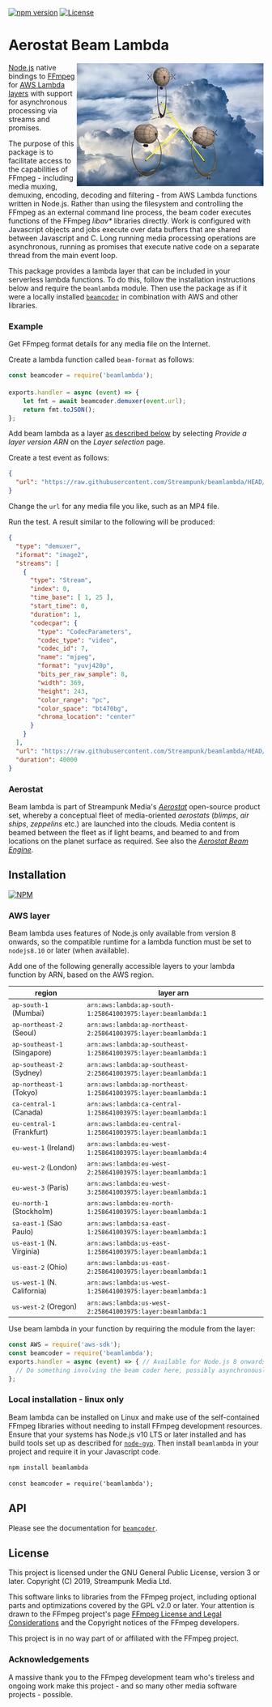 [![npm version](https://badge.fury.io/js/beamlambda.svg)](https://badge.fury.io/js/beamlambda)
[![License](https://img.shields.io/badge/License-GPL%203.0%20or%20later-blue.svg)](https://opensource.org/licenses/GPL-3.0)
# Aerostat Beam Lambda

<img align="right" src="images/beamlambda_small.jpg">[Node.js](https://nodejs.org/) native bindings to [FFmpeg](https://www.ffmpeg.org/) for [AWS Lambda](https://aws.amazon.com/lambda/) [layers](https://docs.aws.amazon.com/lambda/latest/dg/configuration-layers.html) with support for asynchronous processing via streams and promises.

The purpose of this package is to facilitate access to the capabilities of FFmpeg - including media muxing, demuxing, encoding, decoding and filtering - from AWS Lambda functions written in Node.js. Rather than using the filesystem and controlling the FFmpeg as an external command line process, the beam coder executes functions of the FFmpeg _libav*_ libraries directly. Work is configured with Javascript objects and jobs execute over data buffers that are shared between Javascript and C. Long running media processing operations are asynchronous, running as promises that execute native code on a separate thread from the main event loop.

This package provides a lambda layer that can be included in your serverless lambda functions. To do this, follow the installation instructions below and require the `beamlambda` module. Then use the package as if it were a locally installed [`beamcoder`](https://www.npmjs.com/package/beamcoder) in combination with AWS and other libraries.

### Example

Get FFmpeg format details for any media file on the Internet.

Create a lambda function called `beam-format` as follows:

```javascript
const beamcoder = require('beamlambda');

exports.handler = async (event) => {
    let fmt = await beamcoder.demuxer(event.url);
    return fmt.toJSON();
};
```

Add beam lambda as a layer [as described below](#aws-layer) by selecting _Provide a layer version ARN_ on the _Layer selection_ page.

Create a test event as follows:

```JSON
{
  "url": "https://raw.githubusercontent.com/Streampunk/beamlambda/HEAD/images/beamlambda_small.jpg"
}
```

Change the `url` for any media file you like, such as an MP4 file.

Run the test. A result similar to the following will be produced:

```JSON
{
  "type": "demuxer",
  "iformat": "image2",
  "streams": [
    {
      "type": "Stream",
      "index": 0,
      "time_base": [ 1, 25 ],
      "start_time": 0,
      "duration": 1,
      "codecpar": {
        "type": "CodecParameters",
        "codec_type": "video",
        "codec_id": 7,
        "name": "mjpeg",
        "format": "yuvj420p",
        "bits_per_raw_sample": 8,
        "width": 369,
        "height": 243,
        "color_range": "pc",
        "color_space": "bt470bg",
        "chroma_location": "center"
      }
    }
  ],
  "url": "https://raw.githubusercontent.com/Streampunk/beamlambda/HEAD/images/beamlambda_small.jpg",
  "duration": 40000
}
```

### Aerostat

Beam lambda is part of Streampunk Media's [_Aerostat_](https://en.wikipedia.org/wiki/Aerostat) open-source product set, whereby a conceptual fleet of media-oriented _aerostats_ (_blimps_, _air ships_, _zeppelins_ etc.) are launched into the clouds. Media content is beamed between the fleet as if light beams, and beamed to and from locations on the planet surface as required. See also the [_Aerostat Beam Engine_](https://www.npmjs.com/package/beamengine).

## Installation

[![NPM](https://nodei.co/npm/beamlambda.png?downloads=true)](https://www.npmjs.com/package/beamlambda)

### AWS layer

Beam lambda uses features of Node.js only available from version 8 onwards, so the compatible runtime for a lambda function must be set to `nodejs8.10` or later (when available).

Add one of the following generally accessible layers to your lambda function by ARN, based on the AWS region.

| region                       | layer arn                                                       |
| ---------------------------- | --------------------------------------------------------------- |
| `ap-south-1` (Mumbai)        | `arn:aws:lambda:ap-south-1:258641003975:layer:beamlambda:1`     |
| `ap-northeast-2` (Seoul)     | `arn:aws:lambda:ap-northeast-2:258641003975:layer:beamlambda:1` |
| `ap-southeast-1` (Singapore) | `arn:aws:lambda:ap-southeast-1:258641003975:layer:beamlambda:1` |
| `ap-southeast-2` (Sydney)    | `arn:aws:lambda:ap-southeast-2:258641003975:layer:beamlambda:1` |
| `ap-northeast-1` (Tokyo)     | `arn:aws:lambda:ap-northeast-1:258641003975:layer:beamlambda:1` |
| `ca-central-1` (Canada)      | `arn:aws:lambda:ca-central-1:258641003975:layer:beamlambda:1`   |
| `eu-central-1` (Frankfurt)   | `arn:aws:lambda:eu-central-1:258641003975:layer:beamlambda:1`   |
| `eu-west-1` (Ireland)        | `arn:aws:lambda:eu-west-1:258641003975:layer:beamlambda:4`      |
| `eu-west-2` (London)         | `arn:aws:lambda:eu-west-2:258641003975:layer:beamlambda:1`      |
| `eu-west-3` (Paris)          | `arn:aws:lambda:eu-west-3:258641003975:layer:beamlambda:1`      |
| `eu-north-1` (Stockholm)     | `arn:aws:lambda:eu-north-1:258641003975:layer:beamlambda:1`     |
| `sa-east-1` (Sao Paulo)      | `arn:aws:lambda:sa-east-1:258641003975:layer:beamlambda:1`      |
| `us-east-1` (N. Virginia)    | `arn:aws:lambda:us-east-1:258641003975:layer:beamlambda:1`      |
| `us-east-2` (Ohio)           | `arn:aws:lambda:us-east-2:258641003975:layer:beamlambda:1`      |
| `us-west-1` (N. California)  | `arn:aws:lambda:us-west-1:258641003975:layer:beamlambda:1`      |
| `us-west-2` (Oregon)         | `arn:aws:lambda:us-west-2:258641003975:layer:beamlambda:1`      |

Use beam lambda in your function by requiring the module from the layer:

```javascript
const AWS = require('aws-sdk');
const beamcoder = require('beamlambda');
exports.handler = async (event) => { // Available for Node.js 8 onwards
  // Do something involving the beam coder here, possibly asynchronously
};
```    

### Local installation - linux only

Beam lambda can be installed on Linux and make use of the self-contained FFmpeg libraries without needing to install FFmpeg development resources. Ensure that your systems has Node.js v10 LTS or later installed and has build tools set up as described for [`node-gyp`](https://github.com/nodejs/node-gyp). Then install `beamlambda` in your project and require it in your Javascript code.

    npm install beamlambda

    const beamcoder = require('beamlambda');

## API

Please see the documentation for [`beamcoder`](https://www.npmjs.com/package/beamcoder#usage).

## License

This project is licensed under the GNU General Public License, version 3 or later. Copyright (C) 2019, Streampunk Media Ltd.

This software links to libraries from the FFmpeg project, including optional parts and optimizations covered by the GPL v2.0 or later. Your attention is drawn to the FFmpeg project's page [FFmpeg License and Legal Considerations](https://www.ffmpeg.org/legal.html) and the Copyright notices of the FFmpeg developers.

This project is in no way part of or affiliated with the FFmpeg project.

### Acknowledgements

A massive thank you to the FFmpeg development team who's tireless and ongoing work make this project - and so many other media software projects - possible.
